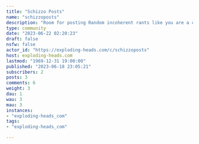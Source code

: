 ```yaml
---
title: "Schizzo Posts" 
name: "schizzoposts"
description: "Room for posting Random incoherent rants like you are a crazy person. Everything in this room is satire and shouldn’t be taken seriously (no calls for violence, no laying out plans for self harm or harming others)"
type: community
date: "2023-06-22 02:20:23"
draft: false
nsfw: false
actor_id: "https://exploding-heads.com/c/schizzoposts"
host: exploding-heads.com
lastmod: "1969-12-31 19:00:00"
published: "2023-06-18 23:05:21"
subscribers: 2
posts: 3
comments: 6
weight: 3
dau: 1
wau: 3
mau: 3
instances:
- "exploding-heads_com"
tags: 
- "exploding-heads_com"

---
```

